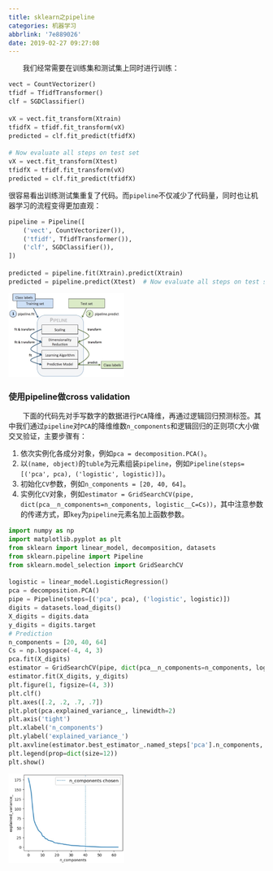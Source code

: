 ```yaml
---
title: sklearn之pipeline
categories: 机器学习
abbrlink: '7e889026'
date: 2019-02-27 09:27:08
---
```

&emsp;&emsp;我们经常需要在训练集和测试集上同时进行训练：<!--more-->

``` python
vect = CountVectorizer()
tfidf = TfidfTransformer()
clf = SGDClassifier()

vX = vect.fit_transform(Xtrain)
tfidfX = tfidf.fit_transform(vX)
predicted = clf.fit_predict(tfidfX)
​
# Now evaluate all steps on test set
vX = vect.fit_transform(Xtest)
tfidfX = tfidf.fit_transform(vX)
predicted = clf.fit_predict(tfidfX)
```

很容易看出训练测试集重复了代码。而`pipeline`不仅减少了代码量，同时也让机器学习的流程变得更加直观：

``` python
pipeline = Pipeline([
    ('vect', CountVectorizer()),
    ('tfidf', TfidfTransformer()),
    ('clf', SGDClassifier()),
])
​
predicted = pipeline.fit(Xtrain).predict(Xtrain)
predicted = pipeline.predict(Xtest)  # Now evaluate all steps on test set
```

<img src="./sklearn之pipeline/1.jpg" width=45%>

### 使用pipeline做cross validation

&emsp;&emsp;下面的代码先对手写数字的数据进行`PCA`降维，再通过逻辑回归预测标签。其中我们通过`pipeline`对`PCA`的降维维数`n_components`和逻辑回归的正则项`C`大小做交叉验证，主要步骤有：

1. 依次实例化各成分对象，例如`pca = decomposition.PCA()`。
2. 以`(name, object)`的`tuble`为元素组装`pipeline`，例如`Pipeline(steps=[('pca', pca), ('logistic', logistic)])`。
3. 初始化`CV`参数，例如`n_components = [20, 40, 64]`。
4. 实例化`CV`对象，例如`estimator = GridSearchCV(pipe, dict(pca__n_components=n_components, logistic__C=Cs))`，其中注意参数的传递方式，即`key`为`pipeline`元素名加上函数参数。

``` python
import numpy as np
import matplotlib.pyplot as plt
from sklearn import linear_model, decomposition, datasets
from sklearn.pipeline import Pipeline
from sklearn.model_selection import GridSearchCV

logistic = linear_model.LogisticRegression()
pca = decomposition.PCA()
pipe = Pipeline(steps=[('pca', pca), ('logistic', logistic)])
digits = datasets.load_digits()
X_digits = digits.data
y_digits = digits.target
# Prediction
n_components = [20, 40, 64]
Cs = np.logspace(-4, 4, 3)
pca.fit(X_digits)
estimator = GridSearchCV(pipe, dict(pca__n_components=n_components, logistic__C=Cs))
estimator.fit(X_digits, y_digits)
plt.figure(1, figsize=(4, 3))
plt.clf()
plt.axes([.2, .2, .7, .7])
plt.plot(pca.explained_variance_, linewidth=2)
plt.axis('tight')
plt.xlabel('n_components')
plt.ylabel('explained_variance_')
plt.axvline(estimator.best_estimator_.named_steps['pca'].n_components, linestyle=':', label='n_components chosen')
plt.legend(prop=dict(size=12))
plt.show()
```

<img src="./sklearn之pipeline/2.jpg" width=45%>